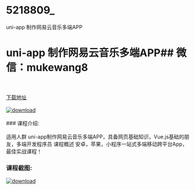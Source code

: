 # 5218809_
uni-app 制作网易云音乐多端APP
# uni-app 制作网易云音乐多端APP## 微信：mukewang8
<br/></br>[下载地址](http://www.36tz.cn/article/5218809 "下载地址")
<br/></br>[![download](http://36tz.cn/muke_img/2021_03_1-17.png "下载地址")](http://www.36tz.cn/article/5218809 "下载地址")
<br/></br>### 课程介绍:<br/></br>适用人群
uni-app制作网易云音乐多端APP，具备网页基础知识，Vue.js基础的朋友，多端开发程序员
课程概述
安卓，苹果，小程序一站式多端移动跨平台App，最佳实战课程！

### 课程截图:
[![download](http://36tz.cn/muke_img/2021_03_2-15.png "下载地址")](http://www.36tz.cn/article/5218809 "下载地址")
